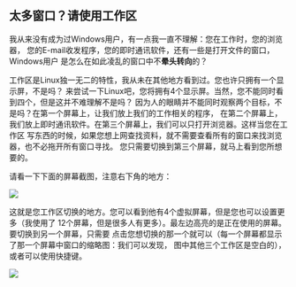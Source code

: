 

<div id="corps">

<h2>太多窗口？请使用工作区</h2>

我从来没有成为过Windows用户，有一点我一直不理解：您在工作时，您的浏览器，
您的E-mail收发程序，您的即时通讯软件，还有一些是打开文件的窗口，Windows用户
是怎么在如此凌乱的窗口中不<b>晕头转向</b>的？

工作区是Linux独一无二的特性，我从未在其他地方看到过。您也许只拥有一个显示屏，不是吗？
来尝试一下Linux吧，您将拥有4个显示屏。当然，您不能同时看到四个，但是这并不难理解不是吗？
因为人的眼睛并不能同时观察两个目标，不是吗？在第一个屏幕上，让我们放上我们的工作相关的程序，
在第二个屏幕上，我们放上即时通讯软件。在第三个屏幕上，我们可以只打开浏览器。这样当您在工作区
写东西的时候，如果您想上网查找资料，就不需要查看所有的窗口来找浏览器，也不必拖开所有窗口寻找。
您只需要切换到第三个屏幕，就马上看到您所想要的。

请看一下下面的屏幕截图，注意右下角的地方：

<img src="Images/workspaces.png" border="0"/>

这就是您工作区切换的地方。您可以看到他有4个虚拟屏幕，但是您也可以设置更多（我使用了
12个屏幕，但是很多人有更多）。最左边高亮的是正在使用的屏幕。要切换到另一个屏幕，只需要
点击您想切换的那一个就可以（每一个屏幕都显示了那一个屏幕中窗口的缩略图：我们可以发现，
图中其他三个工作区是空白的），或者可以使用快捷键。

<img src="Images/workspaces_full.png" border="0"/>

</div>


